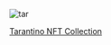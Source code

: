 ![tar](https://user-images.githubusercontent.com/25411371/148815962-b8256abd-1a59-477b-87f8-0c8c8d40c8c3.PNG)


[Tarantino NFT Collection](https://tarantinonfts.com/)
